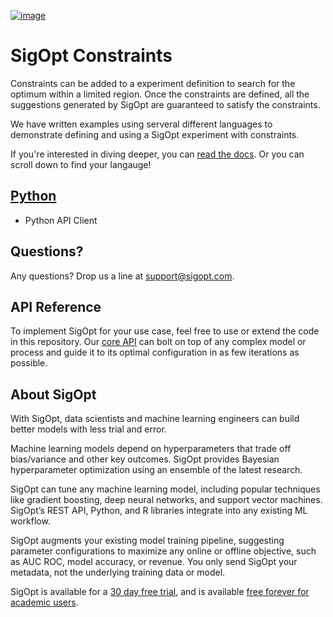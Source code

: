 [![image](https://sigopt.com/static/img/SigOpt_logo_horiz.png?raw=true)](https://sigopt.com)

# SigOpt Constraints

Constraints can be added to a experiment definition to search for the optimum within a limited region. Once the constraints are defined, all the suggestions generated by SigOpt are guaranteed to satisfy the constraints.

We have written examples using serveral different languages to demonstrate defining and using a SigOpt experiment with constraints.

If you're interested in diving deeper, you can [read the docs](https://sigopt.com/docs/overview/constraints). Or you can scroll down to find your langauge!

## [Python](python)
 * Python API Client

## Questions?
Any questions? Drop us a line at [support@sigopt.com](mailto:support@sigopt.com).

## API Reference
To implement SigOpt for your use case, feel free to use or extend the code in this repository. Our [core API](https://sigopt.com/docs) can bolt on top of any complex model or process and guide it to its optimal configuration in as few iterations as possible.

## About SigOpt

With SigOpt, data scientists and machine learning engineers can build better models with less trial and error.

Machine learning models depend on hyperparameters that trade off bias/variance and other key outcomes. SigOpt provides Bayesian hyperparameter optimization using an ensemble of the latest research.

SigOpt can tune any machine learning model, including popular techniques like gradient boosting, deep neural networks, and support vector machines. SigOpt’s REST API, Python, and R libraries integrate into any existing ML workflow.

SigOpt augments your existing model training pipeline, suggesting parameter configurations to maximize any online or offline objective, such as AUC ROC, model accuracy, or revenue. You only send SigOpt your metadata, not the underlying training data or model.

SigOpt is available for a [30 day free trial](https://sigopt.com/signup), and is available [free forever for academic users](https://sigopt.com/edu).
